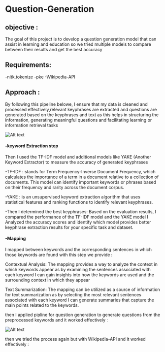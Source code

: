 # Question-Generation
## objective :
The goal of this project is to develop a question generation model that can assist in learning and education so we tried multiple models to compare between their results and get the best accuracy 
## Requirements:
-nltk.tokenize
-pke
-Wikipedia-API
## Approach :
By following this pipeline belowe, I ensure that my data is cleaned and processed effectively,relevant keyphrases are extracted and questions are generated based on the keyphrases and text as this helps in structuring the information, generating meaningful questions and facilitating learning or information retrieval tasks

![Alt text]()
 
#### -keyword Extraction step
Then I used the TF-IDF model and additional models like YAKE (Another Keyword Extractor) to measure the accuracy of generated keyphrases

-TF-IDF : stands for Term Frequency-Inverse Document Frequency, which calculates the importance of a term in a document relative to a collection of documents. This model can identify important keywords or phrases based on their frequency and rarity across the document corpus.

-YAKE : is an unsupervised keyword extraction algorithm that uses statistical features and ranking functions to identify relevant keyphrases.
 
 -Then I determined the best keyphrases:
Based on the evaluation results, I compared the performance of the TF-IDF model and the YAKE model I Analyzed the accuracy scores and identify which model provides better keyphrase extraction results for your specific task and dataset.
#### -Mapping 
I mapped between keywords and the corresponding sentences in which those keywords are found with this step we provide :

Contextual Analysis: The mapping provides a way to analyze the context in which keywords appear as by examining the sentences associated with each keyword I can gain insights into how the keywords are used and the surrounding context in which they appear

Text Summarization: The mapping can be utilized as a source of information for text summarization as by selecting the most relevant sentences associated with each keyword I can generate summaries that capture the main points related to the keywords.

then I applied pipline for question generation to generate questions from the preprocessed keywords and it worked effectively :

![Alt text]()


then we tried the process again but with Wikipedia-API and it worked effectively :



